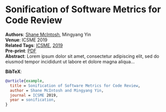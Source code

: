 # Sonification of Software Metrics for Code Review


**Authors**: [Shane McIntosh](../members/shanemcintosh.qmd), Mingyang
Yin  
**Venue**: ICSME 2019  
**Related Tags**: [ICSME](../list.qmd#category=sonification),
[2019](../list.qmd#category=code+review)  
**Pre-print**: [PDF](../pdfs/tse2024_xu.pdf)  
**Abstract**: Lorem ipsum dolor sit amet, consectetur adipiscing elit,
sed do eiusmod tempor incididunt ut labore et dolore magna aliqua…

**BibTeX**:

``` bibtex
@article{example,
  title = Sonification of Software Metrics for Code Review,
  author = Shane McIntosh and Mingyang Yin,
  journal = ICSME 2019,
  year = sonification,
}
```
